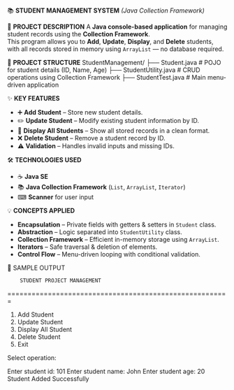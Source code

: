 📚 **STUDENT MANAGEMENT SYSTEM** *(Java Collection Framework)*

📝 **PROJECT DESCRIPTION**
A **Java console-based application** for managing student records using the **Collection Framework**.  
This program allows you to **Add**, **Update**, **Display**, and **Delete** students,  
with all records stored in memory using `ArrayList` — no database required.

📂 **PROJECT STRUCTURE**
StudentManagement/
├── Student.java # POJO for student details (ID, Name, Age)
├── StudentUtility.java # CRUD operations using Collection Framework
├── StudentTest.java # Main menu-driven application

✨ **KEY FEATURES**
- ➕ **Add Student** – Store new student details.
- ✏️ **Update Student** – Modify existing student information by ID.
- 📜 **Display All Students** – Show all stored records in a clean format.
- ❌ **Delete Student** – Remove a student record by ID.
- ⚠ **Validation** – Handles invalid inputs and missing IDs.

🛠 **TECHNOLOGIES USED**
- ☕ **Java SE**
- 📚 **Java Collection Framework** (`List`, `ArrayList`, `Iterator`)
- ⌨ **Scanner** for user input

💡 **CONCEPTS APPLIED**
- **Encapsulation** – Private fields with getters & setters in `Student` class.
- **Abstraction** – Logic separated into `StudentUtility` class.
- **Collection Framework** – Efficient in-memory storage using `ArrayList`.
- **Iterators** – Safe traversal & deletion of elements.
- **Control Flow** – Menu-driven looping with conditional validation.

📸 SAMPLE OUTPUT

		STUDENT PROJECT MANAGEMENT
=======================================================
1. Add Student
2. Update Student
3. Display All Student
4. Delete Student
5. Exit

Select operation:

Enter student id: 101
Enter student name: John
Enter student age: 20
Student Added Successfully
